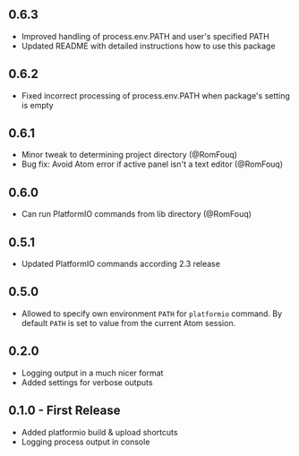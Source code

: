 ## 0.6.3
* Improved handling of process.env.PATH and user's specified PATH
* Updated README with detailed instructions how to use this package

## 0.6.2
* Fixed incorrect processing of process.env.PATH when package's setting is empty

## 0.6.1
* Minor tweak to determining project directory (@RomFouq)
* Bug fix: Avoid Atom error if active panel isn't a text editor (@RomFouq)

## 0.6.0
* Can run PlatformIO commands from lib directory (@RomFouq)

## 0.5.1
* Updated PlatformIO commands according 2.3 release

## 0.5.0
* Allowed to specify own environment `PATH` for `platformio` command.
  By default `PATH` is set to value from the current Atom session.

## 0.2.0
* Logging output in a much nicer format
* Added settings for verbose outputs

## 0.1.0 - First Release
* Added platformio build & upload shortcuts
* Logging process output in console
